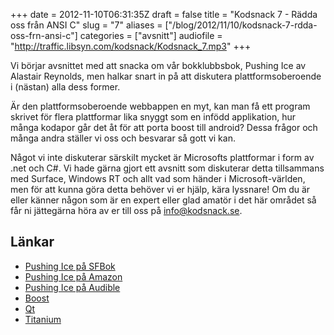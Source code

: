 +++
date = 2012-11-10T06:31:35Z
draft = false
title = "Kodsnack 7 - Rädda oss från ANSI C"
slug = "7"
aliases = ["/blog/2012/11/10/kodsnack-7-rdda-oss-frn-ansi-c"]
categories = ["avsnitt"]
audiofile = "http://traffic.libsyn.com/kodsnack/Kodsnack_7.mp3"
+++

Vi börjar avsnittet med att snacka om vår bokklubbsbok, Pushing Ice av Alastair Reynolds, men halkar snart in på att diskutera plattformsoberoende i (nästan) alla dess former.

Är den plattformsoberoende webbappen en myt, kan man få ett program skrivet för flera plattformar lika snyggt som en infödd applikation, hur många kodapor går det åt för att porta boost till android? Dessa frågor och många andra ställer vi oss och besvarar så gott vi kan.

Något vi inte diskuterar särskilt mycket är Microsofts plattformar i form av .net och C#. Vi hade gärna gjort ett avsnitt som diskuterar detta tillsammans med Surface, Windows RT och allt vad som händer i Microsoft-världen, men för att kunna göra detta behöver vi er hjälp, kära lyssnare! Om du är eller känner någon som är en expert eller glad amatör i det här området så får ni jättegärna höra av er till oss på info@kodsnack.se.

## Länkar ##

* [Pushing Ice på SFBok](http://www.sfbok.se/asp/artikel.asp?VolumeID=78889)
* [Pushing Ice på Amazon](http://www.amazon.com/gp/product/0441015026/ref=as_li_qf_sp_asin_il_tl?ie=UTF8&camp=1789&creative=9325&creativeASIN=0441015026&linkCode=as2&tag=kodsnack-20)
* [Pushing Ice på Audible](http://www.audible.com/pd/ref=sr_1_1?asin=B0049WSD36&qid=1350370071&sr=1-1)
* [Boost](http://www.boost.org/)
* [Qt](http://qt.digia.com/)
* [Titanium](http://www.appcelerator.com/)

